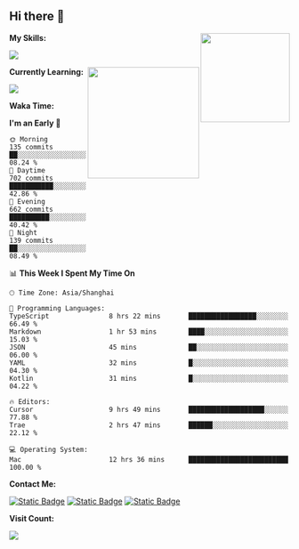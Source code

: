 ## Hi there 👋

<img align="right" height=160 src="https://s2.loli.net/2024/05/01/uw3cVq5TUCnhYLy.png" />

**My Skills:**
<p align="left">
  <a href="https://skillicons.dev">
    <img src="https://skillicons.dev/icons?i=git,docker,go,js,ts,react,vue,tailwind,electron,nextjs&perline=8" />
  </a>
</p>

<a href="https://github.com/anuraghazra/convoychat">
  <img height=200 align="right" src="https://stats.ronki.moe/api/top-langs?username=lonzzi&layout=compact&langs_count=8&card_width=320" />
</a>

**Currently Learning:**
<p align="left">
  <a href="https://skillicons.dev">
    <img src="https://skillicons.dev/icons?i=flutter,dart,py,rust" />
  </a>
</p>



**Waka Time:**
<!--START_SECTION:waka-->
**I'm an Early 🐤** 

```text
🌞 Morning                135 commits         ██░░░░░░░░░░░░░░░░░░░░░░░   08.24 % 
🌆 Daytime                702 commits         ███████████░░░░░░░░░░░░░░   42.86 % 
🌃 Evening                662 commits         ██████████░░░░░░░░░░░░░░░   40.42 % 
🌙 Night                  139 commits         ██░░░░░░░░░░░░░░░░░░░░░░░   08.49 % 
```


📊 **This Week I Spent My Time On** 

```text
🕑︎ Time Zone: Asia/Shanghai

💬 Programming Languages: 
TypeScript               8 hrs 22 mins       █████████████████░░░░░░░░   66.49 % 
Markdown                 1 hr 53 mins        ████░░░░░░░░░░░░░░░░░░░░░   15.03 % 
JSON                     45 mins             ██░░░░░░░░░░░░░░░░░░░░░░░   06.00 % 
YAML                     32 mins             █░░░░░░░░░░░░░░░░░░░░░░░░   04.30 % 
Kotlin                   31 mins             █░░░░░░░░░░░░░░░░░░░░░░░░   04.22 % 

🔥 Editors: 
Cursor                   9 hrs 49 mins       ███████████████████░░░░░░   77.88 % 
Trae                     2 hrs 47 mins       ██████░░░░░░░░░░░░░░░░░░░   22.12 % 

💻 Operating System: 
Mac                      12 hrs 36 mins      █████████████████████████   100.00 % 
```


<!--END_SECTION:waka-->

**Contact Me:**
<p>
  <a href="https://space.bilibili.com/13424328"><img alt="Static Badge" src="https://img.shields.io/badge/bilibili-ColourCode?style=flat-square&logo=bilibili&color=%23fb7299"></a>
  <a href="https://github.com/lonzzi"><img alt="Static Badge" src="https://img.shields.io/badge/GitHub-ColourCode?style=flat-square&logo=GitHub&color=%23555555"></a>
  <a href="https://twitter.com/lonzzi"><img alt="Static Badge" src="https://img.shields.io/badge/X-ColourCode?style=flat-square&logo=x&color=%231D9BF0"></a>
</p>

**Visit Count:**
<p>
  <img src="https://count.ronki.moe/github:lonzzi?theme=rule34&render=pixelated">
</p>
